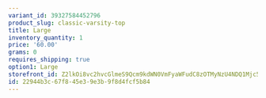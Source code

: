 ```yaml
---
variant_id: 39327584452796
product_slug: classic-varsity-top
title: Large
inventory_quantity: 1
price: '60.00'
grams: 0
requires_shipping: true
option1: Large
storefront_id: Z2lkOi8vc2hvcGlmeS9Qcm9kdWN0VmFyaWFudC8zOTMyNzU4NDQ1Mjc5Ng==
id: 22944b3c-67f8-45e3-9e3b-9f8d4fcf5b84
---
```

